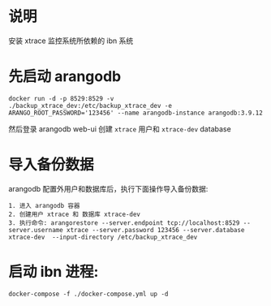 # 说明
安装 xtrace 监控系统所依赖的 ibn 系统

# 先启动 arangodb
```shell
docker run -d -p 8529:8529 -v ./backup_xtrace_dev:/etc/backup_xtrace_dev -e ARANGO_ROOT_PASSWORD='123456' --name arangodb-instance arangodb:3.9.12
```

然后登录 arangodb web-ui 创建 `xtrace` 用户和 `xtrace-dev` database

# 导入备份数据
arangodb 配置外用户和数据库后，执行下面操作导入备份数据:
```shell
1. 进入 arangodb 容器
2. 创建用户 xtrace 和 数据库 xtrace-dev
3. 执行命令: arangorestore --server.endpoint tcp://localhost:8529 --server.username xtrace --server.password 123456 --server.database xtrace-dev  --input-directory /etc/backup_xtrace_dev 
```

# 启动 ibn 进程:
```shell
docker-compose -f ./docker-compose.yml up -d
```